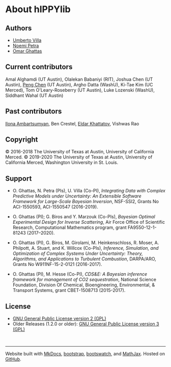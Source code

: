 # About hIPPYlib

## Authors

- [Umberto Villa](http://uvilla.github.io)
- [Noemi Petra](http://faculty.ucmerced.edu/npetra)
- [Omar Ghattas](http://users.ices.utexas.edu/~omar/)

## Current contributors
Amal Alghamdi (UT Austin),
Olalekan Babaniyi (RIT),
Joshua Chen (UT Austin),
[Peng Chen](http://users.ices.utexas.edu/~peng/) (UT Austin),
Argho Datta (WashU),
Ki-Tae Kim (UC Merced),
Tom O'Leary-Roseberry (UT Austin),
Luke Lozenski (WashU),
Siddhant Wahal (UT Austin)

## Past contributors
[Ilona Ambartsumyan](http://ailona.github.io),
Ben Crestel,
[Eldar Khattatov](http://eldarkh.github.io),
Vishwas Rao

## Copyright
&copy; 2016-2018 The University of Texas at Austin, University of California Merced.
&copy; 2019-2020 The University of Texas at Austin, University of California Merced, Washington University in St. Louis.

## Support

- O. Ghattas, N. Petra (PIs),  U. Villa (Co-PI), *Integrating Data with Complex Predictive Models under Uncertainty: An Extensible Software Framework for Large-Scale Bayesian Inversion*, NSF-SSI2, Grants No ACI-1550593, ACI-1550547 (2016-2019).

- O. Ghattas (PI); G. Biros and Y. Marzouk (Co-PIs), *Bayesian Optimal Experimental Design for Inverse Scattering*,
Air Force Office of Scientific Research, Computational Mathematics program, grant FA9550-12-1-81243 (2017–2020).

- O. Ghattas (PI), G. Biros, M. Girolami, M. Heinkenschloss, R. Moser, A. Philpott, A. Stuart, and K. Willcox (Co-PIs), *Inference, Simulation, and Optimization of Complex Systems Under Uncertainty: Theory, Algorithms, and Applications to Turbulent Combustion*, DARPA/ARO, Grants No W911NF-15-2-0121 (2016-2017).

- O. Ghattas (PI), M. Hesse (Co-PI), *CDS&E: A Bayesian inference
framework for management of CO2 sequestration*, National Science
Foundation, Division Of Chemical, Bioengineering, Environmental, &
Transport Systems, grant CBET-1508713 (2015-2017).

## License

- [GNU General Public License version 2 (GPL)](http://www.gnu.org/licenses/gpl-2.0-standalone.html)
- Older Releases (1.2.0 or older): [GNU General Public License version 3 (GPL)](http://www.gnu.org/licenses/gpl-3.0-standalone.html)

<br>

---

Website built with [MkDocs](http://www.mkdocs.org/), [bootstrap](http://getbootstrap.com/), [bootswatch](https://bootswatch.com/), and [MathJax](https://www.mathjax.org/).
Hosted on [GitHub](http://github.com/hippylib/). 
